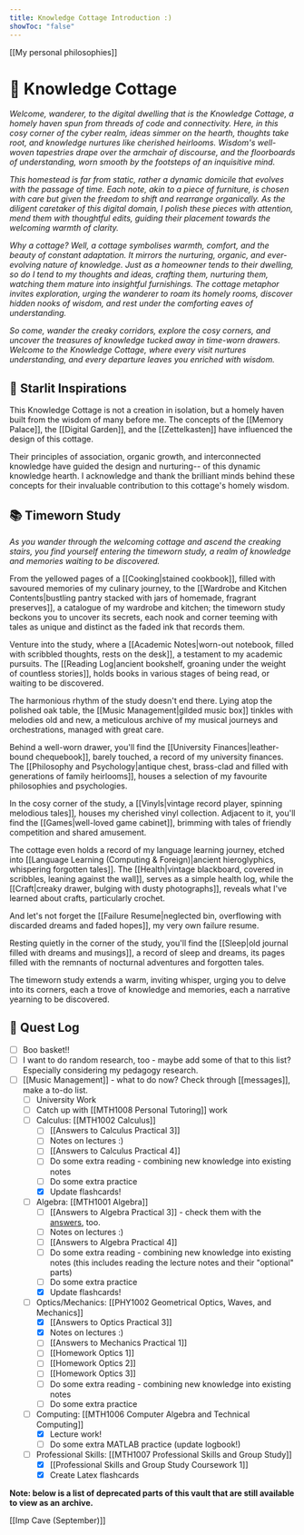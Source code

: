 ```yaml
---
title: Knowledge Cottage Introduction :)
showToc: "false"
---
```

[[My personal philosophies]]
# 🏡 Knowledge Cottage

*Welcome, wanderer, to the digital dwelling that is the Knowledge Cottage, a homely haven spun from threads of code and connectivity. Here, in this cosy corner of the cyber realm, ideas simmer on the hearth, thoughts take root, and knowledge nurtures like cherished heirlooms. Wisdom's well-woven tapestries drape over the armchair of discourse, and the floorboards of understanding, worn smooth by the footsteps of an inquisitive mind.*

*This homestead is far from static, rather a dynamic domicile that evolves with the passage of time. Each note, akin to a piece of furniture, is chosen with care but given the freedom to shift and rearrange organically. As the diligent caretaker of this digital domain, I polish these pieces with attention, mend them with thoughtful edits, guiding their placement towards the welcoming warmth of clarity.*

*Why a cottage? Well, a cottage symbolises warmth, comfort, and the beauty of constant adaptation. It mirrors the nurturing, organic, and ever-evolving nature of knowledge. Just as a homeowner tends to their dwelling, so do I tend to my thoughts and ideas, crafting them, nurturing them, watching them mature into insightful furnishings. The cottage metaphor invites exploration, urging the wanderer to roam its homely rooms, discover hidden nooks of wisdom, and rest under the comforting eaves of understanding.*

*So come, wander the creaky corridors, explore the cosy corners, and uncover the treasures of knowledge tucked away in time-worn drawers. Welcome to the Knowledge Cottage, where every visit nurtures understanding, and every departure leaves you enriched with wisdom.*
## 🌟 Starlit Inspirations

This Knowledge Cottage is not a creation in isolation, but a homely haven built from the wisdom of many before me. The concepts of the [[Memory Palace]], the [[Digital Garden]], and the [[Zettelkasten]] have influenced the design of this cottage.

Their principles of association, organic growth, and interconnected knowledge have guided the design and nurturing-- of this dynamic knowledge hearth. I acknowledge and thank the brilliant minds behind these concepts for their invaluable contribution to this cottage's homely wisdom.
## 📚 Timeworn Study
*As you wander through the welcoming cottage and ascend the creaking stairs, you find yourself entering the timeworn study, a realm of knowledge and memories waiting to be discovered.*

From the yellowed pages of a [[Cooking|stained cookbook]], filled with savoured memories of my culinary journey, to the [[Wardrobe and Kitchen Contents|bustling pantry stacked with jars of homemade, fragrant preserves]], a catalogue of my wardrobe and kitchen; the timeworn study beckons you to uncover its secrets, each nook and corner teeming with tales as unique and distinct as the faded ink that records them.

Venture into the study, where a [[Academic Notes|worn-out notebook, filled with scribbled thoughts, rests on the desk]], a testament to my academic pursuits. The [[Reading Log|ancient bookshelf, groaning under the weight of countless stories]], holds books in various stages of being read, or waiting to be discovered. 

The harmonious rhythm of the study doesn't end there. Lying atop the polished oak table, the [[Music Management|gilded music box]] tinkles with melodies old and new, a meticulous archive of my musical journeys and orchestrations, managed with great care.

Behind a well-worn drawer, you'll find the [[University Finances|leather-bound chequebook]], barely touched, a record of my university finances. The [[Philosophy and Psychology|antique chest, brass-clad and filled with generations of family heirlooms]], houses a selection of my favourite philosophies and psychologies. 

In the cosy corner of the study, a [[Vinyls|vintage record player, spinning melodious tales]], houses my cherished vinyl collection. Adjacent to it, you'll find the [[Games|well-loved game cabinet]], brimming with tales of friendly competition and shared amusement.

The cottage even holds a record of my language learning journey, etched into [[Language Learning (Computing & Foreign)|ancient hieroglyphics, whispering forgotten tales]]. The [[Health|vintage blackboard, covered in scribbles, leaning against the wall]], serves as a simple health log, while the [[Craft|creaky drawer, bulging with dusty photographs]], reveals what I've learned about crafts, particularly crochet. 

And let's not forget the [[Failure Resume|neglected bin, overflowing with discarded dreams and faded hopes]], my very own failure resume. 

Resting quietly in the corner of the study, you'll find the [[Sleep|old journal filled with dreams and musings]], a record of sleep and dreams, its pages filled with the remnants of nocturnal adventures and forgotten tales.

The timeworn study extends a warm, inviting whisper, urging you to delve into its corners, each a trove of knowledge and memories, each a narrative yearning to be discovered.
## 📜 Quest Log

 - [ ] Boo basket!!
 - [ ] I want to do random research, too - maybe add some of that to this list? Especially considering my pedagogy research.
 - [ ] [[Music Management]] - what to do now? Check through [[messages]], make a to-do list.
	 - [ ] University Work
	 - [ ] Catch up with [[MTH1008 Personal Tutoring]] work
	 - [ ] Calculus: [[MTH1002 Calculus]]
		 - [ ] [[Answers to Calculus Practical 3]]
		 - [ ] Notes on lectures :)
		 - [ ] [[Answers to Calculus Practical 4]]
		 - [ ] Do some extra reading - combining new knowledge into existing notes
		 - [ ] Do some extra practice
		 - [x] Update flashcards!
	 - [ ] Algebra: [[MTH1001 Algebra]]
		 - [ ] [[Answers to Algebra Practical 3]] - check them with the [answers](Practical_3_with_solutions.pdf), too.
		 - [ ] Notes on lectures :)
		 - [ ] [[Answers to Algebra Practical 4]]
		 - [ ] Do some extra reading - combining new knowledge into existing notes (this includes reading the lecture notes and their "optional" parts)
		 - [ ] Do some extra practice
		 - [x] Update flashcards!
	 - [ ] Optics/Mechanics: [[PHY1002 Geometrical Optics, Waves, and Mechanics]]
		 - [x] [[Answers to Optics Practical 3]]
		 - [x] Notes on lectures :)
		 - [ ] [[Answers to Mechanics Practical 1]]
		 - [ ] [[Homework Optics 1]]
		 - [ ] [[Homework Optics 2]]
		 - [ ] [[Homework Optics 3]]
		 - [ ] Do some extra reading - combining new knowledge into existing notes
		 - [ ] Do some extra practice
	 - [ ] Computing: [[MTH1006 Computer Algebra and Technical Computing]]
		 - [x] Lecture work!
		 - [ ] Do some extra MATLAB practice (update logbook!)
	 - [ ] Professional Skills: [[MTH1007 Professional Skills and Group Study]]
		 - [x] [[Professional Skills and Group Study Coursework 1]]
		 - [x] Create Latex flashcards

**Note: below is a list of deprecated parts of this vault that are still available to view as an archive.**

[[Imp Cave (September)]]